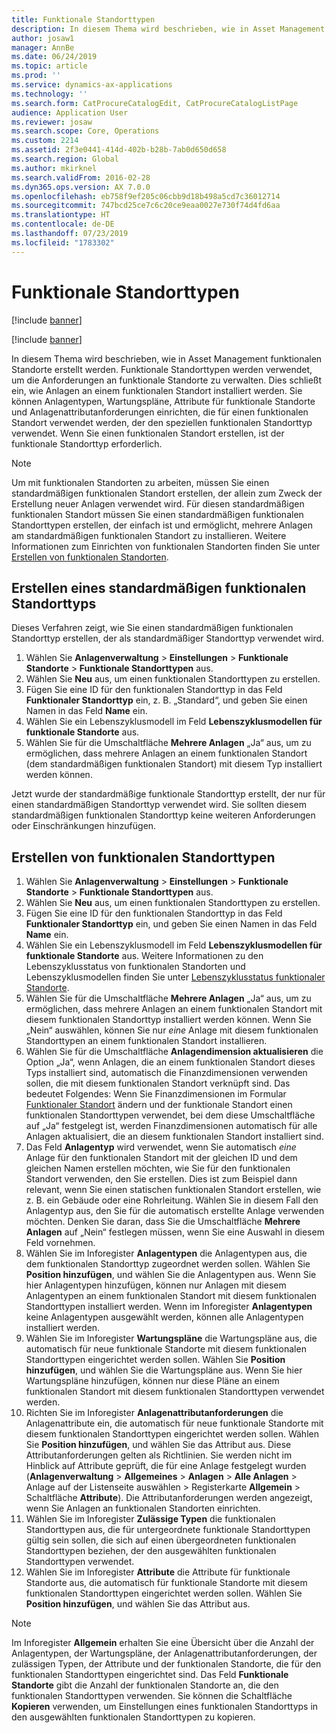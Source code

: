 ```yaml
---
title: Funktionale Standorttypen
description: In diesem Thema wird beschrieben, wie in Asset Management funktionalen Standorte erstellt werden.
author: josaw1
manager: AnnBe
ms.date: 06/24/2019
ms.topic: article
ms.prod: ''
ms.service: dynamics-ax-applications
ms.technology: ''
ms.search.form: CatProcureCatalogEdit, CatProcureCatalogListPage
audience: Application User
ms.reviewer: josaw
ms.search.scope: Core, Operations
ms.custom: 2214
ms.assetid: 2f3e0441-414d-402b-b28b-7ab0d650d658
ms.search.region: Global
ms.author: mkirknel
ms.search.validFrom: 2016-02-28
ms.dyn365.ops.version: AX 7.0.0
ms.openlocfilehash: eb758f9ef205c06cbb9d18b498a5cd7c36012714
ms.sourcegitcommit: 747bcd25ce7c6c20ce9eaa0027e730f74d4fd6aa
ms.translationtype: HT
ms.contentlocale: de-DE
ms.lasthandoff: 07/23/2019
ms.locfileid: "1783302"
---
```

# <a name="functional-location-types"></a>Funktionale Standorttypen

[!include [banner](../../includes/banner.md)]

[!include [banner](../../includes/preview-banner.md)]

In diesem Thema wird beschrieben, wie in Asset Management funktionalen Standorte erstellt werden. Funktionale Standorttypen werden verwendet, um die Anforderungen an funktionale Standorte zu verwalten. Dies schließt ein, wie Anlagen an einem funktionalen Standort installiert werden. Sie können Anlagentypen, Wartungspläne, Attribute für funktionale Standorte und Anlagenattributanforderungen einrichten, die für einen funktionalen Standort verwendet werden, der den speziellen funktionalen Standorttyp verwendet. Wenn Sie einen funktionalen Standort erstellen, ist der funktionale Standorttyp erforderlich.

>[!NOTE] 
>Um mit funktionalen Standorten zu arbeiten, müssen Sie einen standardmäßigen funktionalen Standort erstellen, der allein zum Zweck der Erstellung neuer Anlagen verwendet wird. Für diesen standardmäßigen funktionalen Standort müssen Sie einen standardmäßigen funktionalen Standorttypen erstellen, der einfach ist und ermöglicht, mehrere Anlagen am standardmäßigen funktionalen Standort zu installieren. Weitere Informationen zum Einrichten von funktionalen Standorten finden Sie unter [Erstellen von funktionalen Standorten](../functional-locations/create-functional-locations.md).

## <a name="create-a-default-functional-location-type"></a>Erstellen eines standardmäßigen funktionalen Standorttyps

Dieses Verfahren zeigt, wie Sie einen standardmäßigen funktionalen Standorttyp erstellen, der als standardmäßiger Standorttyp verwendet wird.

1. Wählen Sie **Anlagenverwaltung** > **Einstellungen** > **Funktionale Standorte** > **Funktionale Standorttypen** aus.
2. Wählen Sie **Neu** aus, um einen funktionalen Standorttypen zu erstellen.
3. Fügen Sie eine ID für den funktionalen Standorttyp in das Feld **Funktionaler Standorttyp** ein, z. B. „Standard“, und geben Sie einen Namen in das Feld **Name** ein.
4. Wählen Sie ein Lebenszyklusmodell im Feld **Lebenszyklusmodellen für funktionale Standorte** aus.
5. Wählen Sie für die Umschaltfläche **Mehrere Anlagen** „Ja“ aus, um zu ermöglichen, dass mehrere Anlagen an einem funktionalen Standort (dem standardmäßigen funktionalen Standort) mit diesem Typ installiert werden können.

Jetzt wurde der standardmäßige funktionale Standorttyp erstellt, der nur für einen standardmäßigen Standorttyp verwendet wird. Sie sollten diesem standardmäßigen funktionalen Standorttyp keine weiteren Anforderungen oder Einschränkungen hinzufügen.


## <a name="create-functional-location-types"></a>Erstellen von funktionalen Standorttypen

1. Wählen Sie **Anlagenverwaltung** > **Einstellungen** > **Funktionale Standorte** > **Funktionale Standorttypen** aus.
2. Wählen Sie **Neu** aus, um einen funktionalen Standorttypen zu erstellen.
3. Fügen Sie eine ID für den funktionalen Standorttyp in das Feld **Funktionaler Standorttyp** ein, und geben Sie einen Namen in das Feld **Name** ein.
4. Wählen Sie ein Lebenszyklusmodell im Feld **Lebenszyklusmodellen für funktionale Standorte** aus. Weitere Informationen zu den Lebenszyklusstatus von funktionalen Standorten und Lebenszyklusmodellen finden Sie unter [Lebenszyklusstatus funktionaler Standorte](../setup-for-functional-locations/functional-location-stages.md).
5. Wählen Sie für die Umschaltfläche **Mehrere Anlagen** „Ja“ aus, um zu ermöglichen, dass mehrere Anlagen an einem funktionalen Standort mit diesem funktionalen Standorttyp installiert werden können. Wenn Sie „Nein“ auswählen, können Sie nur *eine* Anlage mit diesem funktionalen Standorttypen an einem funktionalen Standort installieren.
6. Wählen Sie für die Umschaltfläche **Anlagendimension aktualisieren** die Option „Ja“, wenn Anlagen, die an einem funktionalen Standort dieses Typs installiert sind, automatisch die Finanzdimensionen verwenden sollen, die mit diesem funktionalen Standort verknüpft sind. Das bedeutet Folgendes: Wenn Sie Finanzdimensionen im Formular [Funktionaler Standort](../functional-locations/create-functional-locations.md) ändern und der funktionale Standort einen funktionalen Standorttypen verwendet, bei dem diese Umschaltfläche auf „Ja“ festgelegt ist, werden Finanzdimensionen automatisch für alle Anlagen aktualisiert, die an diesem funktionalen Standort installiert sind.
7. Das Feld **Anlagentyp** wird verwendet, wenn Sie automatisch *eine* Anlage für den funktionalen Standort mit der gleichen ID und dem gleichen Namen erstellen möchten, wie Sie für den funktionalen Standort verwenden, den Sie erstellen. Dies ist zum Beispiel dann relevant, wenn Sie einen statischen funktionalen Standort erstellen, wie z. B. ein Gebäude oder eine Rohrleitung. Wählen Sie in diesem Fall den Anlagentyp aus, den Sie für die automatisch erstellte Anlage verwenden möchten. Denken Sie daran, dass Sie die Umschaltfläche **Mehrere Anlagen** auf „Nein“ festlegen müssen, wenn Sie eine Auswahl in diesem Feld vornehmen.
8. Wählen Sie im Inforegister **Anlagentypen** die Anlagentypen aus, die dem funktionalen Standorttyp zugeordnet werden sollen. Wählen Sie **Position hinzufügen**, und wählen Sie die Anlagentypen aus. Wenn Sie hier Anlagentypen hinzufügen, können nur Anlagen mit diesem Anlagentypen an einem funktionalen Standort mit diesem funktionalen Standorttypen installiert werden. Wenn im Inforegister **Anlagentypen** keine Anlagentypen ausgewählt werden, können alle Anlagentypen installiert werden.
9. Wählen Sie im Inforegister **Wartungspläne** die Wartungspläne aus, die automatisch für neue funktionale Standorte mit diesem funktionalen Standorttypen eingerichtet werden sollen. Wählen Sie **Position hinzufügen**, und wählen Sie die Wartungspläne aus. Wenn Sie hier Wartungspläne hinzufügen, können nur diese Pläne an einem funktionalen Standort mit diesem funktionalen Standorttypen verwendet werden.
10. Richten Sie im Inforegister **Anlagenattributanforderungen** die Anlagenattribute ein, die automatisch für neue funktionale Standorte mit diesem funktionalen Standorttypen eingerichtet werden sollen. Wählen Sie **Position hinzufügen**, und wählen Sie das Attribut aus. Diese Attributanforderungen gelten als Richtlinien. Sie werden nicht im Hinblick auf Attribute geprüft, die für eine Anlage festgelegt wurden (**Anlagenverwaltung** > **Allgemeines** > **Anlagen** > **Alle Anlagen** > Anlage auf der Listenseite auswählen > Registerkarte **Allgemein** > Schaltfläche **Attribute**). Die Attributanforderungen werden angezeigt, wenn Sie Anlagen an funktionalen Standorten einrichten.
11. Wählen Sie im Inforegister **Zulässige Typen** die funktionalen Standorttypen aus, die für untergeordnete funktionale Standorttypen gültig sein sollen, die sich auf einen übergeordneten funktionalen Standorttypen beziehen, der den ausgewählten funktionalen Standorttypen verwendet.
12. Wählen Sie im Inforegister **Attribute** die Attribute für funktionale Standorte aus, die automatisch für funktionale Standorte mit diesem funktionalen Standorttypen eingerichtet werden sollen. Wählen Sie **Position hinzufügen**, und wählen Sie das Attribut aus.


>[!NOTE] 
>Im Inforegister **Allgemein** erhalten Sie eine Übersicht über die Anzahl der Anlagentypen, der Wartungspläne, der Anlagenattributanforderungen, der zulässigen Typen, der Attribute und der funktionalen Standorte, die für den funktionalen Standorttypen eingerichtet sind. Das Feld **Funktionale Standorte** gibt die Anzahl der funktionalen Standorte an, die den funktionalen Standorttypen verwenden. Sie können die Schaltfläche **Kopieren** verwenden, um Einstellungen eines funktionalen Standorttyps in den ausgewählten funktionalen Standorttypen zu kopieren.

